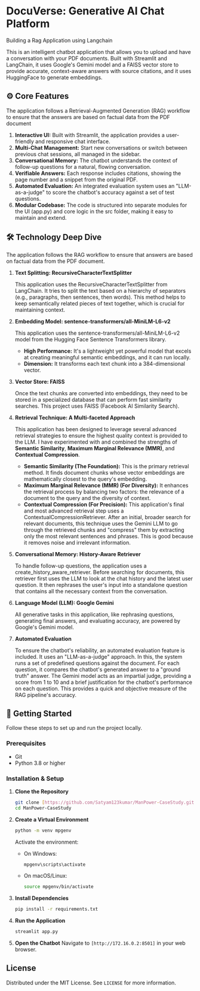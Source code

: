 # DocuVerse: Generative AI Chat Platform
Building a Rag Application using Langchain

This is an intelligent chatbot application that allows you to upload and have a conversation with your PDF documents. Built with Streamlit and LangChain, it uses Google's Gemini model and a FAISS vector store to provide accurate, context-aware answers with source citations, and it uses HuggingFace to generate embeddings. 

## ⚙️ Core Features

The application follows a Retrieval-Augmented Generation (RAG) workflow to ensure that the answers are based on factual data from the PDF document

1. **Interactive UI:** Built with Streamlit, the application provides a user-friendly and responsive chat interface.
2. **Multi-Chat Management:** Start new conversations or switch between previous chat sessions, all managed in the sidebar.
3. **Conversational Memory:** The chatbot understands the context of follow-up questions for a natural, flowing conversation.
4. **Verifiable Answers:** Each response includes citations, showing the page number and a snippet from the original PDF.
5. **Automated Evaluation:** An integrated evaluation system uses an "LLM-as-a-judge" to score the chatbot's accuracy against a set of test questions.
6. **Modular Codebase:** The code is structured into separate modules for the UI (app.py) and core logic in the src folder, making it easy to maintain and extend.

## 🛠️ Technology Deep Dive

The application follows the RAG workflow to ensure that answers are based on factual data from the PDF document.
1. **Text Splitting: RecursiveCharacterTextSplitter**
   
    This application uses the RecursiveCharacterTextSplitter from LangChain. It tries to split the text based on a hierarchy of separators (e.g., paragraphs, then sentences, then words). This method helps to keep semantically related pieces of text together, which is crucial for maintaining context.

2. **Embedding Model: sentence-transformers/all-MiniLM-L6-v2**

    This application uses the sentence-transformers/all-MiniLM-L6-v2 model from the Hugging Face Sentence Transformers library.
    * **High Performance:** It's a lightweight yet powerful model that excels at creating meaningful semantic embeddings, and it can run locally. 
    * **Dimension:** It transforms each text chunk into a 384-dimensional vector.
    
3. **Vector Store: FAISS**

    Once the text chunks are converted into embeddings, they need to be stored in a specialized database that can perform fast similarity searches. This project uses FAISS (Facebook AI Similarity Search).

4. **Retrieval Technique: A Multi-faceted Approach**

    This application has been designed to leverage several advanced retrieval strategies to ensure the highest quality context is provided to the LLM. I have experimented with and combined the strengths of    **Semantic Similarity**, **Maximum Marginal Relevance (MMR)**, and **Contextual Compression**.
    * **Semantic Similarity (The Foundation):** This is the primary retrieval method. It finds document chunks whose vector embeddings are mathematically closest to the query's embedding. 
    * **Maximum Marginal Relevance (MMR) (For Diversity):** It enhances the retrieval process by balancing two factors: the relevance of a document to the query and the diversity of context. 
    * **Contextual Compression (For Precision):** This application's final and most advanced retrieval step uses a ContextualCompressionRetriever. After an initial, broader search for relevant documents, this technique uses the Gemini LLM to go through the retrieved chunks and "compress" them by extracting only the most relevant sentences and phrases. This is good because it removes noise and irrelevant information.
7. **Conversational Memory: History-Aware Retriever**

    To handle follow-up questions, the application uses a create_history_aware_retriever. Before searching for documents, this retriever first uses the LLM to look at the chat history and the latest user question. It then rephrases the user's input into a standalone question that contains all the necessary context from the conversation.
8. **Language Model (LLM): Google Gemini**

    All generative tasks in this application, like rephrasing questions, generating final answers, and evaluating accuracy, are powered by Google's Gemini model.
9. **Automated Evaluation**

    To ensure the chatbot's reliability, an automated evaluation feature is included. It uses an "LLM-as-a-judge" approach. In this, the system runs a set of predefined questions against the document. For each question, it compares the chatbot's generated answer to a "ground truth" answer. The Gemini model acts as an impartial judge, providing a score from 1 to 10 and a brief justification for the chatbot's performance on each question. This provides a quick and objective measure of the RAG pipeline's accuracy.

## 🚀 Getting Started

Follow these steps to set up and run the project locally.

### Prerequisites

* Git
* Python 3.8 or higher

### Installation & Setup

1.  **Clone the Repository**
    ```sh
    git clone [https://github.com/Satyam123kumar/ManPower-CaseStudy.git]
    cd ManPower-CaseStudy
    ```

2.  **Create a Virtual Environment**
    ```sh
    python -m venv mpgenv
    ```
    Activate the environment:
    * On Windows:
        ```sh
        mpgenv\scripts\activate
        ```
    * On macOS/Linux:
        ```sh
        source mpgenv/bin/activate
        ```

3.  **Install Dependencies**
    ```sh
    pip install -r requirements.txt
    ```

4.  **Run the Application**
    ```sh
    streamlit app.py
    ```

7.  **Open the Chatbot**
    Navigate to `[http://172.16.0.2:8501]` in your web browser.

## License

Distributed under the MIT License. See `LICENSE` for more information.

